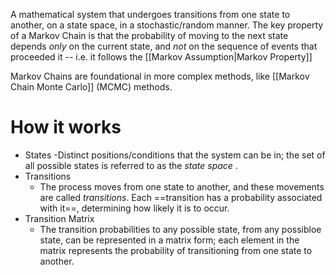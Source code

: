 A mathematical system that undergoes transitions from one state to another, on a state space, in a stochastic/random manner. The key property of a Markov Chain is that the probability of moving to the next state depends *only* on the current state, and *not* on the sequence of events that proceeded it --  i.e. it follows the [[Markov Assumption|Markov Property]]

Markov Chains are foundational in more complex methods, like [[Markov Chain Monte Carlo]] (MCMC) methods.
# How it works

- States
	-Distinct positions/conditions that the system can be in; the set of all possible states is referred to as the *state space* .
- Transitions
	- The process moves from one state to another, and these movements are called *transitions*. Each ==transition has a probability associated with it==, determining how likely it is to occur.
- Transition Matrix
	- The transition probabilities to any possible state, from any possibloe state, can be represented in a matrix form; each element in the matrix represents the probability of transitioning from one state to another.
